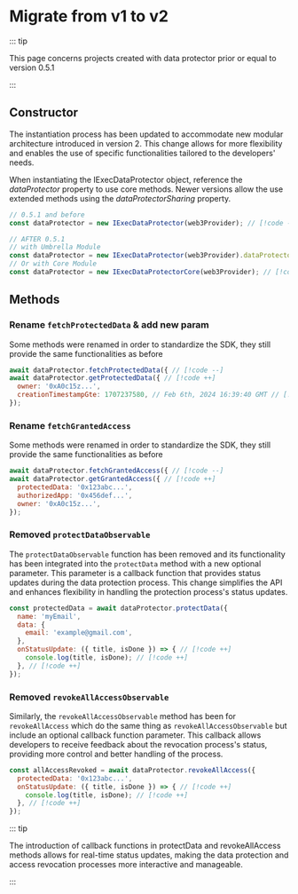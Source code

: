 # Migrate from v1 to v2

::: tip

This page concerns projects created with data protector prior or equal to
version 0.5.1

:::

## Constructor

The instantiation process has been updated to accommodate new modular
architecture introduced in version 2. This change allows for more flexibility
and enables the use of specific functionalities tailored to the developers'
needs.

When instantiating the IExecDataProtector object, reference the _dataProtector_
property to use core methods. Newer versions allow the use extended methods
using the _dataProtectorSharing_ property.

```js
// 0.5.1 and before
const dataProtector = new IExecDataProtector(web3Provider); // [!code --]

// AFTER 0.5.1
// with Umbrella Module
const dataProtector = new IExecDataProtector(web3Provider).dataProtector; // [!code ++]
// Or with Core Module
const dataProtector = new IExecDataProtectorCore(web3Provider); // [!code ++]
```

## Methods

### Rename `fetchProtectedData` & add new param

Some methods were renamed in order to standardize the SDK, they still provide
the same functionalities as before

```js
await dataProtector.fetchProtectedData({ // [!code --]
await dataProtector.getProtectedData({ // [!code ++]
  owner: '0xA0c15z...',
  creationTimestampGte: 1707237580, // Feb 6th, 2024 16:39:40 GMT // [!code ++]
});
```

### Rename `fetchGrantedAccess`

Some methods were renamed in order to standardize the SDK, they still provide
the same functionalities as before

```js
await dataProtector.fetchGrantedAccess({ // [!code --]
await dataProtector.getGrantedAccess({ // [!code ++]
  protectedData: '0x123abc...',
  authorizedApp: '0x456def...',
  owner: '0xA0c15z...',
});
```

### Removed `protectDataObservable`

The `protectDataObservable` function has been removed and its functionality has
been integrated into the `protectData` method with a new optional parameter.
This parameter is a callback function that provides status updates during the
data protection process. This change simplifies the API and enhances flexibility
in handling the protection process's status updates.

<!-- prettier-ignore-start -->
```js
const protectedData = await dataProtector.protectData({
  name: 'myEmail',
  data: {
    email: 'example@gmail.com',
  },
  onStatusUpdate: ({ title, isDone }) => { // [!code ++]
    console.log(title, isDone); // [!code ++]
  }, // [!code ++]
});
```
<!-- prettier-ignore-end -->

### Removed `revokeAllAccessObservable`

Similarly, the `revokeAllAccessObservable` method has been for `revokeAllAccess`
which do the same thing as `revokeAllAccessObservable` but include an optional
callback function parameter. This callback allows developers to receive feedback
about the revocation process's status, providing more control and better
handling of the process.

<!-- prettier-ignore-start -->
```js
const allAccessRevoked = await dataProtector.revokeAllAccess({
  protectedData: '0x123abc...',
  onStatusUpdate: ({ title, isDone }) => { // [!code ++]
    console.log(title, isDone); // [!code ++]
  }, // [!code ++]
});

```
<!-- prettier-ignore-end -->

::: tip

The introduction of callback functions in protectData and revokeAllAccess
methods allows for real-time status updates, making the data protection and
access revocation processes more interactive and manageable.

:::
